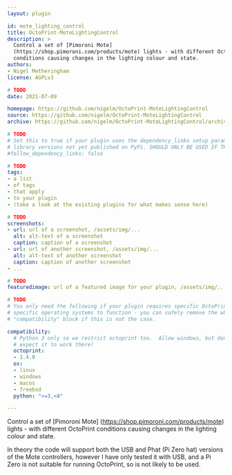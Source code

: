 ```yaml
---
layout: plugin

id: mote_lighting_control
title: OctoPrint-MoteLightingControl
description: >
  Control a set of [Pimoroni Mote]
  (https://shop.pimoroni.com/products/mote) lights - with different OctoPrint
  conditions causing changes in the lighting colour and state.
authors:
- Nigel Metheringham
license: AGPLv3

# TODO
date: 2021-07-09

homepage: https://github.com/nigelm/OctoPrint-MoteLightingControl
source: https://github.com/nigelm/OctoPrint-MoteLightingControl
archive: https://github.com/nigelm/OctoPrint-MoteLightingControl/archive/main.zip

# TODO
# Set this to true if your plugin uses the dependency_links setup parameter to include
# library versions not yet published on PyPi. SHOULD ONLY BE USED IF THERE IS NO OTHER OPTION!
#follow_dependency_links: false

# TODO
tags:
- a list
- of tags
- that apply
- to your plugin
- (take a look at the existing plugins for what makes sense here)

# TODO
screenshots:
- url: url of a screenshot, /assets/img/...
  alt: alt-text of a screenshot
  caption: caption of a screenshot
- url: url of another screenshot, /assets/img/...
  alt: alt-text of another screenshot
  caption: caption of another screenshot
- ...

# TODO
featuredimage: url of a featured image for your plugin, /assets/img/...

# TODO
# You only need the following if your plugin requires specific OctoPrint versions or
# specific operating systems to function - you can safely remove the whole
# "compatibility" block if this is not the case.

compatibility:
  # Python 3 only so we restrict octoprint too.  Allow windows, but don't realistically
  # expect it to work there!
  octoprint:
  - 1.4.0
  os:
  - linux
  - windows
  - macos
  - freebsd
  python: ">=3,<4"

---
```


Control a set of [Pimoroni Mote]
(https://shop.pimoroni.com/products/mote) lights - with different OctoPrint
conditions causing changes in the lighting colour and state.

In theory the code will support both the USB and Phat (Pi Zero hat) versions
of the Mote controllers, however I have only tested it with USB, and a Pi
Zero is not suitable for running OctoPrint, so is not likely to be used.
